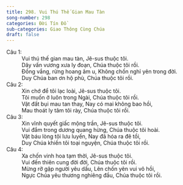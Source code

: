 ```yaml
---
title: 298. Vui Thú Thế Gian Mau Tàn
song-number: 298
categories: Đời Tín Đồ
sub-categories: Giao Thông Cùng Chúa
draft: false
---
```

<dl><dt>Câu 1:</dt><dd data-verse="1">Vui thú thế gian mau tàn, Jê-sus thuộc tôi. <br/>Dây vấn vương xưa ly đoạn, Chúa thuộc tôi rồi. <br/>Đồng vắng, rừng hoang âm u, Không chốn nghỉ yên trong đời. <br/>Duy Chúa ban ơn hộ phù, Chúa thuộc tôi rồi. </dd><dt>Câu 2:</dt><dd data-verse="2">Xin chớ để tôi lạc loài, Jê-sus thuộc tôi. <br/>Tôi muốn ở luôn trong Ngài, Chúa thuộc tôi rồi. <br/>Vật đất bụi mau tan thay, Nay có mai không bao hồi, <br/>Mau thoát ly tâm tôi rày, Chúa thuộc tôi rồi. </dd><dt>Câu 3:</dt><dd data-verse="3">Xin vĩnh quyết giấc mộng trần, Jê-sus thuộc tôi. <br/>Vui đắm trong dương quang hừng, Chúa thuộc tôi hoài. <br/>Vật báu lòng tôi lưu luyến, Nay đã hóa ra đê tồi, <br/>Duy Chúa khiến tôi toại nguyện, Chúa thuộc tôi rồi. </dd><dt>Câu 4:</dt><dd data-verse="4">Xa chốn vinh hoa tạm thời, Jê-sus thuộc tôi. <br/>Vui đến thiên cung đời đời, Chúa thuộc tôi rồi. <br/>Mừng rỡ gặp người yêu dấu, Lên chốn yên vui vô hồi, <br/>Ngực Chúa yêu thương nghiêng đầu, Chúa thuộc tôi rồi. </dd></dl>